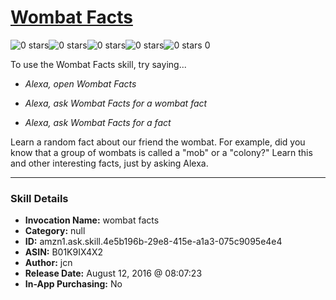 # [Wombat Facts](http://alexa.amazon.com/#skills/amzn1.ask.skill.4e5b196b-29e8-415e-a1a3-075c9095e4e4)
![0 stars](../../images/ic_star_border_black_18dp_1x.png)![0 stars](../../images/ic_star_border_black_18dp_1x.png)![0 stars](../../images/ic_star_border_black_18dp_1x.png)![0 stars](../../images/ic_star_border_black_18dp_1x.png)![0 stars](../../images/ic_star_border_black_18dp_1x.png) 0

To use the Wombat Facts skill, try saying...

* *Alexa, open Wombat Facts*

* *Alexa, ask Wombat Facts for a wombat fact*

* *Alexa, ask Wombat Facts for a fact*

Learn a random fact about our friend the wombat. For example, did you know that a group of wombats is called a "mob" or a "colony?" Learn this and other interesting facts, just by asking Alexa.

***

### Skill Details

* **Invocation Name:** wombat facts
* **Category:** null
* **ID:** amzn1.ask.skill.4e5b196b-29e8-415e-a1a3-075c9095e4e4
* **ASIN:** B01K9IX4X2
* **Author:** jcn
* **Release Date:** August 12, 2016 @ 08:07:23
* **In-App Purchasing:** No
